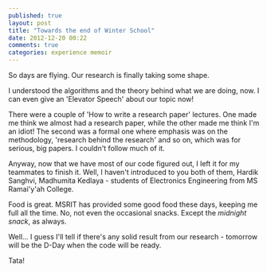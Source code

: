 ```yaml
---
published: true 
layout: post
title: "Towards the end of Winter School"
date: 2012-12-20 00:22
comments: true
categories: experience memoir
---
```


So days are flying. Our research is finally taking some shape.

I understood the algorithms and the theory behind what we are doing, now. I can 
even give an 'Elevator Speech' about our topic now! 

There were a couple of 'How to write a research paper' lectures. 
One made me think we almost had a research paper, while the other made me think I'm an idiot! The second was a formal one
where emphasis was on the methodology, 'research behind the research' and so on, which was
for serious, big papers. I couldn't follow much of it.
<!-- more -->

Anyway, now that we have most of our code figured out, I left it for my teammates to finish it. Well,
I haven't introduced to you both of them, Hardik Sanghvi, Madhumita Kedlaya - students of
Electronics Engineering from MS Ramai'y'ah College.

Food is great. MSRIT has provided some good food these days, keeping me full all the time. No, not 
even the occasional snacks. Except the _midnight snack_, as always. 

Well... I guess I'll tell if there's any solid result from our research - tomorrow will be
the D-Day when the code will be ready.

Tata!
